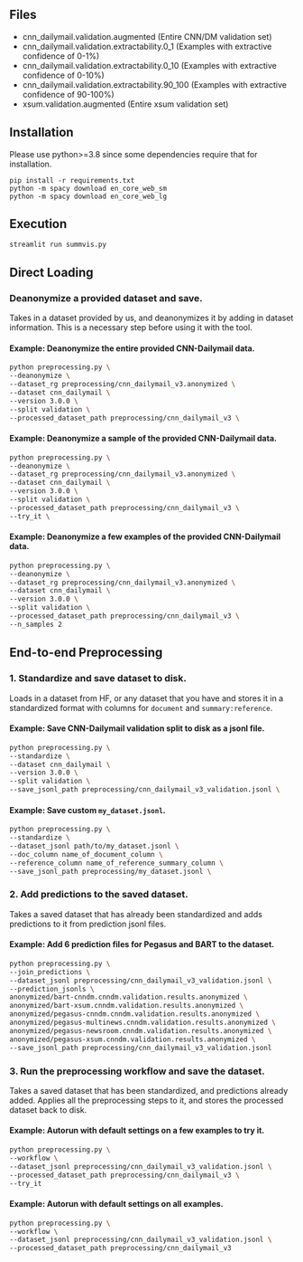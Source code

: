 ## Files
* cnn_dailymail.validation.augmented (Entire CNN/DM validation set)
* cnn_dailymail.validation.extractability.0_1 (Examples with extractive confidence of 0-1%)
* cnn_dailymail.validation.extractability.0_10 (Examples with extractive confidence of 0-10%)
* cnn_dailymail.validation.extractability.90_100 (Examples with extractive confidence of 90-100%)
* xsum.validation.augmented (Entire xsum validation set)

## Installation
Please use python>=3.8 since some dependencies require that for installation.
```
pip install -r requirements.txt
python -m spacy download en_core_web_sm
python -m spacy download en_core_web_lg
```

## Execution
```
streamlit run summvis.py
```

## Direct Loading

### Deanonymize a provided dataset and save.
Takes in a dataset provided by us, and deanonymizes it by adding in dataset information.
This is a necessary step before using it with the tool. 

#### Example: Deanonymize the entire provided CNN-Dailymail data.
```bash 
python preprocessing.py \
--deanonymize \
--dataset_rg preprocessing/cnn_dailymail_v3.anonymized \
--dataset cnn_dailymail \
--version 3.0.0 \
--split validation \
--processed_dataset_path preprocessing/cnn_dailymail_v3 \
```

#### Example: Deanonymize a sample of the provided CNN-Dailymail data.
```bash
python preprocessing.py \
--deanonymize \
--dataset_rg preprocessing/cnn_dailymail_v3.anonymized \
--dataset cnn_dailymail \
--version 3.0.0 \
--split validation \
--processed_dataset_path preprocessing/cnn_dailymail_v3 \
--try_it \
```

#### Example: Deanonymize a few examples of the provided CNN-Dailymail data.
```bash 
python preprocessing.py \
--deanonymize \
--dataset_rg preprocessing/cnn_dailymail_v3.anonymized \
--dataset cnn_dailymail \
--version 3.0.0 \
--split validation \
--processed_dataset_path preprocessing/cnn_dailymail_v3 \
--n_samples 2
```

## End-to-end Preprocessing

### 1. Standardize and save dataset to disk.
Loads in a dataset from HF, or any dataset that you have and stores it in a 
standardized format with columns for `document` and `summary:reference`.  

#### Example: Save CNN-Dailymail validation split to disk as a jsonl file.
```bash 
python preprocessing.py \
--standardize \
--dataset cnn_dailymail \
--version 3.0.0 \
--split validation \
--save_jsonl_path preprocessing/cnn_dailymail_v3_validation.jsonl \
```

#### Example: Save custom `my_dataset.jsonl`.
```bash 
python preprocessing.py \
--standardize \
--dataset_jsonl path/to/my_dataset.jsonl \
--doc_column name_of_document_column \
--reference_column name_of_reference_summary_column \
--save_jsonl_path preprocessing/my_dataset.jsonl \
```

### 2. Add predictions to the saved dataset.
Takes a saved dataset that has already been standardized and adds predictions to it 
from prediction jsonl files. 

#### Example: Add 6 prediction files for Pegasus and BART to the dataset.
```bash
python preprocessing.py \
--join_predictions \
--dataset_jsonl preprocessing/cnn_dailymail_v3_validation.jsonl \
--prediction_jsonls \
anonymized/bart-cnndm.cnndm.validation.results.anonymized \
anonymized/bart-xsum.cnndm.validation.results.anonymized \
anonymized/pegasus-cnndm.cnndm.validation.results.anonymized \
anonymized/pegasus-multinews.cnndm.validation.results.anonymized \
anonymized/pegasus-newsroom.cnndm.validation.results.anonymized \
anonymized/pegasus-xsum.cnndm.validation.results.anonymized \
--save_jsonl_path preprocessing/cnn_dailymail_v3_validation.jsonl
```

### 3. Run the preprocessing workflow and save the dataset.
Takes a saved dataset that has been standardized, and predictions already added. 
Applies all the preprocessing steps to it, and stores the processed dataset back to 
disk.

#### Example: Autorun with default settings on a few examples to try it.
```bash 
python preprocessing.py \
--workflow \
--dataset_jsonl preprocessing/cnn_dailymail_v3_validation.jsonl \
--processed_dataset_path preprocessing/cnn_dailymail_v3 \
--try_it
```

#### Example: Autorun with default settings on all examples.
```bash 
python preprocessing.py \
--workflow \
--dataset_jsonl preprocessing/cnn_dailymail_v3_validation.jsonl \
--processed_dataset_path preprocessing/cnn_dailymail_v3
```


